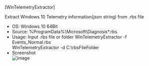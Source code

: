 [WinTelemetryExtractor]

Extract Windows 10 Telemetry information(json string) from .rbs file  
- OS: Windows 10 64Bit  
- Source: %ProgramData%\Microsoft\Diagnosis\*.rbs
- Usage: Input .rbs file or folder
WinTelemetryExtractor -f Events_Normal.rbs  
WinTelemetryExtractor -d C:\rbsFileFolder
- Screenshot  
![image](https://user-images.githubusercontent.com/69110090/94636107-3431be00-030f-11eb-8bc6-fbab5b5aa36e.png)
